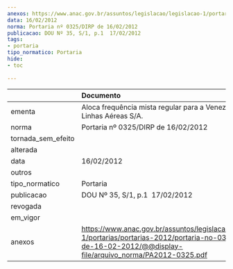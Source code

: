 ```yaml
---
anexos: https://www.anac.gov.br/assuntos/legislacao/legislacao-1/portarias/portarias-2012/portaria-no-0325-dirp-de-16-02-2012/@@display-file/arquivo_norma/PA2012-0325.pdf
data: 16/02/2012
norma: Portaria nº 0325/DIRP de 16/02/2012
publicacao: DOU Nº 35, S/1, p.1  17/02/2012
tags:
- portaria
tipo_normatico: Portaria
hide: 
- toc 
 
---
```


|                    | Documento                                                                                                                                                          |
|:-------------------|:-------------------------------------------------------------------------------------------------------------------------------------------------------------------|
| ementa             | Aloca frequência mista regular para a Venezuela - VRG Linhas Aéreas S/A.                                                                                           |
| norma              | Portaria nº 0325/DIRP de 16/02/2012                                                                                                                                |
| tornada_sem_efeito |                                                                                                                                                                    |
| alterada           |                                                                                                                                                                    |
| data               | 16/02/2012                                                                                                                                                         |
| outros             |                                                                                                                                                                    |
| tipo_normatico     | Portaria                                                                                                                                                           |
| publicacao         | DOU Nº 35, S/1, p.1  17/02/2012                                                                                                                                    |
| revogada           |                                                                                                                                                                    |
| em_vigor           |                                                                                                                                                                    |
| anexos             | https://www.anac.gov.br/assuntos/legislacao/legislacao-1/portarias/portarias-2012/portaria-no-0325-dirp-de-16-02-2012/@@display-file/arquivo_norma/PA2012-0325.pdf |